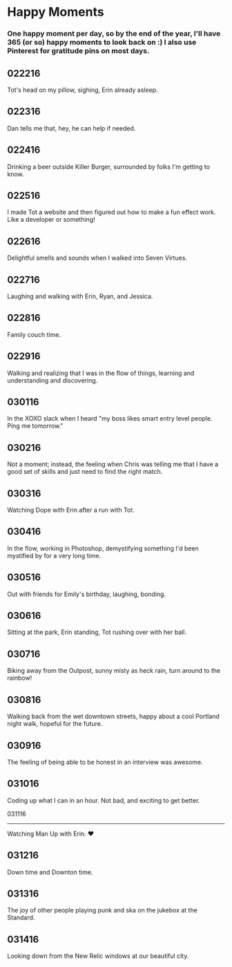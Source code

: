 # Happy Moments

### One happy moment per day, so by the end of the year, I'll have 365 (or so) happy moments to look back on :) I also use Pinterest for gratitude pins on most days.

022216
---
Tot's head on my pillow, sighing, Erin already asleep.

022316
---
Dan tells me that, hey, he can help if needed.

022416
---
Drinking a beer outside Killer Burger, surrounded by folks I'm getting to know.

022516
---
I made Tot a website and then figured out how to make a fun effect work. Like a developer or something!

022616
---
Delightful smells and sounds when I walked into Seven Virtues.

022716
---
Laughing and walking with Erin, Ryan, and Jessica.

022816
---
Family couch time.

022916
---
Walking and realizing that I was in the flow of things, learning and understanding and discovering.

030116
---
In the XOXO slack when I heard "my boss likes smart entry level people. Ping me tomorrow."

030216
---
Not a moment; instead, the feeling when Chris was telling me that I have a good set of skills and just need to find the right match.

030316
---
Watching Dope with Erin after a run with Tot.

030416
---
In the flow, working in Photoshop, demystifying something I'd been mystified by for a very long time.

030516
---
Out with friends for Emily's birthday, laughing, bonding.

030616
---
Sitting at the park, Erin standing, Tot rushing over with her ball.

030716
---
Biking away from the Outpost, sunny misty as heck rain, turn around to the rainbow!

030816
---
Walking back from the wet downtown streets, happy about a cool Portland night walk, hopeful for the future. 

030916
---
The feeling of being able to be honest in an interview was awesome.

031016
---
Coding up what I can in an hour. Not bad, and exciting to get better.

031116
___
Watching Man Up with Erin. :heart:

031216
---
Down time and Downton time.

031316
---
The joy of other people playing punk and ska on the jukebox at the Standard.

031416
---
Looking down from the New Relic windows at our beautiful city. 
